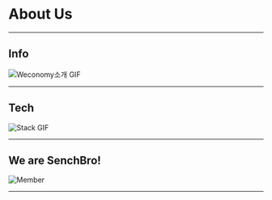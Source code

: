 # About Us
***
## Info
 ![Weconomy소개 GIF](https://ifh.cc/g/eCHW1s.gif)  
***

## Tech
 ![Stack GIF](https://ifh.cc/g/f5arB2.gif)  
***

## We are SenchBro!
 ![Member](https://ifh.cc/g/zHbmz5.gif)
 ***
